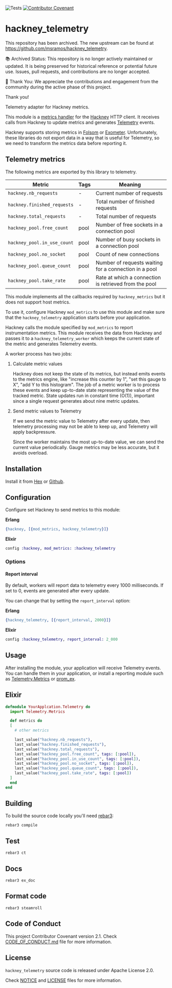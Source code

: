 ![Tests](https://github.com/TheRealReal/hackney_telemetry/actions/workflows/ci.yml/badge.svg)
[![Contributor Covenant](https://img.shields.io/badge/Contributor%20Covenant-2.1-4baaaa.svg)](CODE_OF_CONDUCT.md)

# hackney_telemetry

This repository has been archived. The new upstream can be found at https://github.com/msramos/hackney_telemetry.

📚 Archived Status:
This repository is no longer actively maintained or updated. It is being preserved for historical reference or potential future use. Issues, pull requests, and contributions are no longer accepted.

🙏 Thank You:
We appreciate the contributions and engagement from the community during the active phase of this project.

Thank you!

Telemetry adapter for Hackney metrics.

This module is a [metrics handler](https://github.com/benoitc/hackney/blob/master/README.md#metrics)
for the [Hackney](https://github.com/benoitc/hackney) HTTP client. It receives
calls from Hackney to update metrics and generates [Telemetry](https://github.com/beam-telemetry/telemetry) events.

Hackney supports storing metrics in [Folsom](https://hex.pm/packages/folsom) or
[Exometer](https://hex.pm/packages/exometer_core). Unfortunately, these
libraries do not export data in a way that is useful for Telemetry,
so we need to transform the metrics data before reporting it.

## Telemetry metrics

The following metrics are exported by this library to telemetry.

| Metric                      | Tags | Meaning                                               |
| --------------------------- | ---- | ----------------------------------------------------- |
| `hackney.nb_requests`       | -    | Current number of requests                            |
| `hackney.finished_requests` | -    | Total number of finished requests                     |
| `hackney.total_requests`    | -    | Total number of requests                              |
| `hackney_pool.free_count`   | pool | Number of free sockets in a connection pool           |
| `hackney_pool.in_use_count` | pool | Number of busy sockets in a connection pool           |
| `hackney_pool.no_socket`    | pool | Count of new connections                              |
| `hackney_pool.queue_count`  | pool | Number of requests waiting for a connection in a pool |
| `hackney_pool.take_rate`    | pool | Rate at which a connection is retrieved from the pool |

This module implements all the callbacks required by `hackney_metrics` but it does
not support host metrics.

To use it, configure Hackney `mod_metrics` to use this module and make sure
that the `hackney_telemetry` application starts before your application.

Hackney calls the module specified by `mod_metrics` to report instrumentation
metrics. This module receives the data from Hackney and passes it to a
`hackney_telemetry_worker` which keeps the current state of the metric and
generates Telemetry events.

A worker process has two jobs:

1.  Calculate metric values

    Hackney does not keep the state of its metrics, but instead emits events to
    the metrics engine, like "increase this counter by 1", "set this gauge to X",
    "add Y to this histogram". The job of a metric worker is to process these
    events and keep up-to-date state representing the value of the tracked metric.
    State updates run in constant time (O(1)), important since a single
    request generates about nine metric updates.

2.  Send metric values to Telemetry

    If we send the metric value to Telemetry after every update, then
    telemetry processing may not be able to keep up, and Telemetry will apply
    backpressure.

    Since the worker maintains the most up-to-date value, we can send the current
    value periodically. Gauge metrics may be less accurate, but it avoids overload.

## Installation

Install it from [Hex](https://hex.pm/packages/hackney_telemetry) or
[Github](https://github.com/TheRealReal/hackney_telemetry).

## Configuration

Configure set Hackney to send metrics to this module:

**Erlang**

```erlang
{hackney, [{mod_metrics, hackney_telemetry}]}
```

**Elixir**

```elixir
config :hackney, mod_metrics: :hackney_telemetry
```

### Options

#### Report interval

By default, workers will report data to telemetry every 1000 milliseconds.
If set to 0, events are generated after every update.

You can change that by setting the `report_interval` option:

**Erlang**

```erlang
{hackney_telemetry, [{report_interval, 2000}]}
```

**Elixir**

```elixir
config :hackney_telemetry, report_interval: 2_000
```

## Usage

After installing the module, your application will receive Telemetry events.
You can handle them in your application, or install a reporting module such
as [Telemetry.Metrics](https://hex.pm/packages/telemetry_metrics)
or [prom_ex](https://hex.pm/packages/prom_ex).

## Elixir

```elixir
defmodule YourApplcation.Telemetry do
  import Telemetry.Metrics

  def metrics do
  [
    # other metrics

    last_value("hackney.nb_requests"),
    last_value("hackney.finished_requests"),
    last_value("hackney.total_requests"),
    last_value("hackney_pool.free_count", tags: [:pool]),
    last_value("hackney_pool.in_use_count", tags: [:pool]),
    last_value("hackney_pool.no_socket", tags: [:pool]),
    last_value("hackney_pool.queue_count", tags: [:pool]),
    last_value("hackney_pool.take_rate", tags: [:pool])
  ]
  end
end
```

## Building

To build the source code locally you'll need [rebar3](https://github.com/erlang/rebar3):

```
rebar3 compile
```

## Test

```console
rebar3 ct
```

## Docs

```console
rebar3 ex_doc
```

## Format code

```console
rebar3 steamroll
```

## Code of Conduct

This project  Contributor Covenant version 2.1. Check [CODE_OF_CONDUCT.md](CODE_OF_CONDUCT.md) file for more information.

## License

`hackney_telemetry` source code is released under Apache License 2.0.

Check [NOTICE](NOTICE) and [LICENSE](LICENSE) files for more information.
